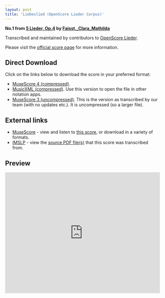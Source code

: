 ```yaml
---
layout: post
title: 'Liebeslied (OpenScore Lieder Corpus)'
---
```


__No.1 from [5 Lieder, Op.4](https://fourscoreandmore.org/openscore/lieder/Faisst,_Clara_Mathilda/5_Lieder,_Op.4/) by [Faisst,_Clara_Mathilda](https://fourscoreandmore.org/openscore/lieder/Faisst,_Clara_Mathilda)__

Transcribed and maintained by contributors to [OpenScore Lieder].

Please visit the [official score page] for more information.

[official score page]: https://musescore.com/openscore-lieder-corpus/scores/6179246
[OpenScore Lieder]: https://musescore.com/openscore-lieder-corpus

## Direct Download

Click on the links below to download the score in your preferred format:
- [MuseScore 4 (compressed)](https://github.com/openscore/lieder/blob/main/scores/Faisst,_Clara_Mathilda/5_Lieder,_Op.4/1_Liebeslied/lc6179246.mscz?raw=true).
- [MusicXML (compressed)](https://github.com/openscore/lieder/blob/main/scores/Faisst,_Clara_Mathilda/5_Lieder,_Op.4/1_Liebeslied/lc6179246.mxl?raw=true). Use this version to open the file in other notation apps.
- [MuseScore 3 (uncompressed)](https://github.com/openscore/lieder/blob/main/scores/Faisst,_Clara_Mathilda/5_Lieder,_Op.4/1_Liebeslied/lc6179246.mscx?raw=true). This is the version as transcribed by our team (with no updates etc.). It is uncompressed (so a larger file).

## External links

- [MuseScore] - view and listen to [this score][MuseScore], or download in a variety of formats.
- [IMSLP] - view the [source PDF file(s)][IMSLP] that this score was transcribed from.

[MuseScore]: https://musescore.com/score/6179246
[IMSLP]: https://imslp.org/wiki/Special:ReverseLookup/621606

## Preview

<iframe width="100%" height="394" src="https://musescore.com/openscore-lieder-corpus/scores/6179246/embed" frameborder="0" allowfullscreen allow="autoplay; fullscreen"></iframe>
